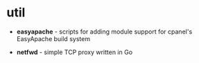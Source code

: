 util
====

* **easyapache** - scripts for adding module support for cpanel's EasyApache build system

* **netfwd** - simple TCP proxy written in Go
